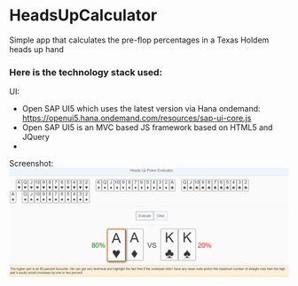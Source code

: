 # HeadsUpCalculator
Simple app that calculates the pre-flop percentages in a Texas Holdem heads up hand

### Here is the technology stack used:
UI:
* Open SAP UI5 which uses the latest version via Hana ondemand: https://openui5.hana.ondemand.com/resources/sap-ui-core.js
* Open SAP UI5 is an MVC based JS framework based on HTML5 and JQuery
*

Screenshot:
![alt text](https://raw.githubusercontent.com/ustadji/HeadsUpCalculator/master/HeadsUpCalculator/HeadsUpPokerEvaluatorScreenshot.png "Heads Up Poker Evaluator Screenshot")




